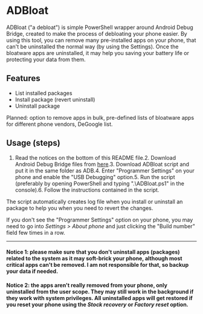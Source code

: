 # ADBloat
ADBloat ("a debloat") is simple PowerShell wrapper around Android Debug Bridge, created to make the process of debloating your phone easier. By using this tool, you can remove many pre-installed apps on your phone, that can't be uninstalled the normal way (by using the Settings). 
Once the bloatware apps are uninstalled, it may help you saving your battery life or protecting your data from them.

## Features
- List installed packages
- Install package (revert uninstall)
- Uninstall package

Planned: option to remove apps in bulk, pre-defined lists of bloatware apps for different phone vendors, DeGoogle list. 

## Usage (steps)
1. Read the notices on the bottom of this README file.2. Download Android Debug Bridge files from [here](https://dl.google.com/android/repository/platform-tools-latest-windows.zip).3. Download ADBloat script and put it in the same folder as ADB.4. Enter "Programmer Settings" on your phone and enable the "USB Debugging" option.5. Run the script (preferably by opening PowerShell and typing ".\ADBloat.ps1" in the console).6. Follow the instructions contained in the script.

The script automatically creates log file when you install or uninstall an package to help you when you need to revert the changes.

If you don't see the "Programmer Settings" option on your phone, you may need to go into *Settings > About phone* and just clicking the "Build number" field few times in a row.

---
#### Notice 1: please make sure that you don't uninstall apps (packages) related to the system as it may soft-brick your phone, although most critical apps can't be removed. I am not responsible for that, so backup your data if needed.

#### Notice 2: the apps aren't really removed from your phone, only uninstalled from the user scope. They may still work in the background if they work with system privileges. All uninstalled apps will get restored if you reset your phone using the *Stock recovery* or *Factory reset* option.
